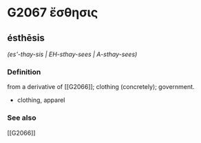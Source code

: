 # G2067 ἔσθησις

## ésthēsis

_(es'-thay-sis | EH-sthay-sees | A-sthay-sees)_

### Definition

from a derivative of [[G2066]]; clothing (concretely); government.

- clothing, apparel

### See also

[[G2066]]


